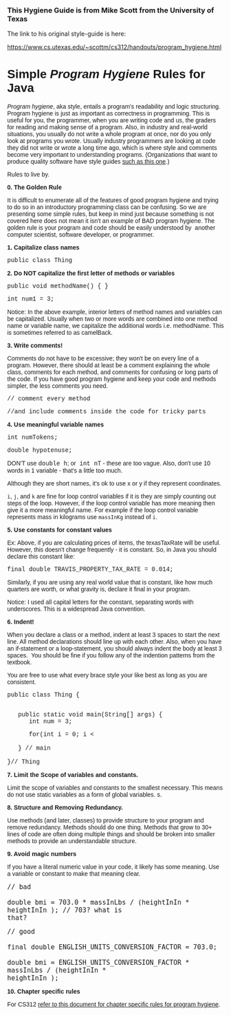 <body>
<h3>This Hygiene Guide is from Mike Scott from the University of Texas</h3>
<p>The link to his original style-guide is here:</p>
<a href="https://www.cs.utexas.edu/~scottm/cs312/handouts/program_hygiene.html">https://www.cs.utexas.edu/~scottm/cs312/handouts/program_hygiene.html</a>
<h1><font face="Arial">Simple <i>Program Hygiene</i> Rules for Java</font></h1>
<p><font face="Arial"><i>Program hygiene</i>, aka style, entails a program's readability and logic
structuring. Program hygiene is just as important as correctness in
programming. This is
useful for you, the programmer, when you are writing code and us, the
graders
for reading and making sense of a program. Also, in industry and
real-world
situations, you usually do not write a whole program at once, nor do
you only
look at programs you wrote. Usually industry programmers are looking at
code
they did not write or wrote a long time ago, which is where style and
comments
become very important to understanding programs. (Organizations that want to 
produce quality software have style guides
<a href="https://google.github.io/styleguide/javaguide.html">such as this one</a>.)</font></p>
<p><font face="Arial">Rules to live by. </font></p>
<p><font face="Arial"><b>0. The Golden Rule</b></font></p>
<p><font face="Arial">It is difficult to enumerate all of the features of good 
program hygiene and trying to do so in an introductory programming class can be 
confusing. So we are presenting some simple rules, but keep in mind just because 
something is not covered here does not mean it isn't an example of BAD program 
hygiene. The golden rule is your program and code should be easily understood by&nbsp; 
another computer scientist, software developer, or programmer.</font></p>
<p><font face="Arial"><b>1. Capitalize class names</b></font></p>
<p><font face="Courier New">public class Thing</font></p>
<p><font face="Arial"><b>2. Do NOT capitalize the first letter of
methods or
variables</b></font></p>
<p><font face="Courier New">public void methodName() { } </font></p>
<p><font face="Courier New">int num1 = 3;</font></p>
<p><font face="Arial">Notice: In the above example, interior letters of
method
names and variables can be capitalized. Usually when two or more words
are
combined into one method name or variable name, we capitalize the
additional
words i.e. methodName. This is sometimes referred to as camelBack.</font></p>
<p><font face="Arial"><b>3. Write comments! </b></font></p>
<p><font face="Arial">Comments do not have to be excessive;  they won't
be on every line of a program. However, there should at least be a
comment
explaining the whole class, comments for each method, and comments for confusing or long parts of
the code. If you have good program hygiene and keep your code and methods 
simpler, the less comments you need.</font></p>
<p><font face="Courier New">// comment every method</font></p>
<p><font face="Courier New">//and include comments inside the code for
tricky
parts</font></p>
<p><font face="Arial"><b>4. Use meaningful variable names</b></font></p>
<p><font face="Courier New">int numTokens;</font></p>
<p><font face="Courier New">double hypotenuse;</font></p>
<p><font face="Arial">DON'T use </font><font face="Courier New">double
h</font><font face="Arial">;
or</font><font face="Courier New"> int nT</font><font face="Arial"> -
these are
too vague. Also, don't use 10 words in 1 variable - that's a little too
much. </font></p>
<p><font face="Arial">Although they are short names, it's ok to use x
or y if
they represent coordinates.</font></p>
<p><font face="Arial"><code>i</code>, <code>j</code>, and <code>k</code> are 
fine for loop control variables if it is they are simply counting out steps of 
the loop. However, if the loop control variable has more meaning then give it a 
more meaningful name. For example if the loop control variable represents mass 
in kilograms use <code>massInKg</code> instead of <code>i</code>.</font></p>
<p><font face="Arial"><b>5. Use constants for constant values</b></font></p>
<p><font face="Arial">Ex: Above, if you are calculating prices of
items, the
texasTaxRate will be useful. However, this doesn't change frequently -
it is
constant. So, in Java you should declare this constant like:</font></p>
<p><font face="Courier New">final double TRAVIS_PROPERTY_TAX_RATE =
0.014;</font></p>
<p><font face="Arial">Similarly, if you are using any real world value
that is
constant, like how much quarters are worth, or what gravity is, declare
it final
in your program.</font></p>
<p><font face="Arial">Notice: I used all capital letters for the
constant,
separating words with underscores. This is a widespread Java convention.</font></p>
<p><font face="Arial"><b>6. Indent!</b></font></p>
<p><font face="Arial">When you declare a class or a method, indent at
least 3
spaces to start the next line. All method declarations should line up
with each
other. Also, when you have an if-statement or a loop-statement, you
should
always indent the body at least 3 spaces.&nbsp; You should be fine if
you follow
any of the indention patterns from the textbook. </font></p>
<p><font face="Arial">You are free to use what every brace style your like best 
as long as you are consistent.</font></p>
<p><font face="Courier New">public class Thing {<br>
&nbsp;</font></p>
<p><font face="Courier New">&nbsp;&nbsp; public static void
main(String[] args) {<br>
&nbsp;&nbsp;&nbsp;&nbsp;&nbsp; int num = 3;</font></p>
<p><font face="Courier New">&nbsp;&nbsp;&nbsp;&nbsp;&nbsp; for(int i = 0; i &lt; <br>
<br>
&nbsp;&nbsp; } // main<br>
<br>
}// Thing</font></p>
<p><b><font face="Arial">7.</font></b><font face="Arial"><b> Limit the Scope of 
variables and constants.</b></font></p>
<p><font face="Arial">Limit the scope of variables and constants to the smallest 
necessary. This means do not use static variables as a form of global variables. 
s. </font></p>
<p><font face="Arial"><b>8. Structure and Removing Redundancy.</b></font></p>
<p><font face="Arial">Use methods (and later, classes) to provide structure to 
your program and remove redundancy. Methods should do one thing. Methods that 
grow to 30+ lines of code are often doing multiple things and should be broken 
into smaller methods to provide an understandable structure. </font></p>
<p><font face="Arial"><b>9. Avoid magic numbers</b></font></p>
<p><font face="Arial">If you have a literal numeric value in your code, it 
likely has some meaning. Use a variable or constant to make that meaning clear.</font></p>
<p><font face="Arial" size="4"><code>// bad<br>
double bmi = 703.0 * massInLbs / (heightInIn * heightInIn ); // 703? what is 
that?</code></font></p>
<p><font face="Arial" size="4"><code>// good<br>
final double ENGLISH_UNITS_CONVERSION_FACTOR = 703.0;<br>
double bmi = ENGLISH_UNITS_CONVERSION_FACTOR * massInLbs / (heightInIn * 
heightInIn );</code></font></p>
<p><b><font face="Arial">10</font></b><font face="Arial"><b>. </b></font><b>
<font face="Arial">Chapter specific rules</font></b></p>
<p><font face="Arial">For CS312 <a href="IntroJavaStyleGuide.pdf">refer to this 
document for chapter specific rules for program hygiene</a>.</font></p>
</body>
</html>
